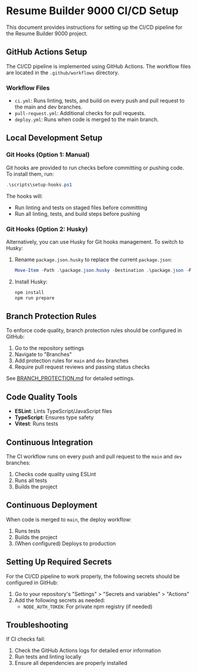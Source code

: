 # Resume Builder 9000 CI/CD Setup

This document provides instructions for setting up the CI/CD pipeline for the Resume Builder 9000 project.

## GitHub Actions Setup

The CI/CD pipeline is implemented using GitHub Actions. The workflow files are located in the `.github/workflows` directory.

### Workflow Files

- `ci.yml`: Runs linting, tests, and build on every push and pull request to the main and dev branches.
- `pull-request.yml`: Additional checks for pull requests.
- `deploy.yml`: Runs when code is merged to the main branch.

## Local Development Setup

### Git Hooks (Option 1: Manual)

Git hooks are provided to run checks before committing or pushing code. To install them, run:

```powershell
.\scripts\setup-hooks.ps1
```

The hooks will:

- Run linting and tests on staged files before committing
- Run all linting, tests, and build steps before pushing

### Git Hooks (Option 2: Husky)

Alternatively, you can use Husky for Git hooks management. To switch to Husky:

1. Rename `package.json.husky` to replace the current `package.json`:

   ```powershell
   Move-Item -Path .\package.json.husky -Destination .\package.json -Force
   ```

2. Install Husky:
   ```powershell
   npm install
   npm run prepare
   ```

## Branch Protection Rules

To enforce code quality, branch protection rules should be configured in GitHub:

1. Go to the repository settings
2. Navigate to "Branches"
3. Add protection rules for `main` and `dev` branches
4. Require pull request reviews and passing status checks

See [BRANCH_PROTECTION.md](../.github/BRANCH_PROTECTION.md) for detailed settings.

## Code Quality Tools

- **ESLint**: Lints TypeScript/JavaScript files
- **TypeScript**: Ensures type safety
- **Vitest**: Runs tests

## Continuous Integration

The CI workflow runs on every push and pull request to the `main` and `dev` branches:

1. Checks code quality using ESLint
2. Runs all tests
3. Builds the project

## Continuous Deployment

When code is merged to `main`, the deploy workflow:

1. Runs tests
2. Builds the project
3. (When configured) Deploys to production

## Setting Up Required Secrets

For the CI/CD pipeline to work properly, the following secrets should be configured in GitHub:

1. Go to your repository's "Settings" > "Secrets and variables" > "Actions"
2. Add the following secrets as needed:
   - `NODE_AUTH_TOKEN`: For private npm registry (if needed)

## Troubleshooting

If CI checks fail:

1. Check the GitHub Actions logs for detailed error information
2. Run tests and linting locally
3. Ensure all dependencies are properly installed
